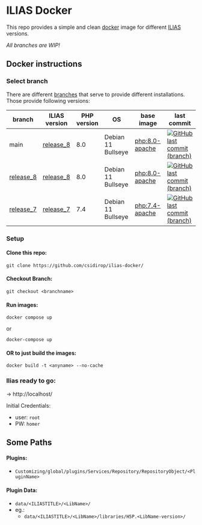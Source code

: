 # ILIAS Docker
This repo provides a simple and clean [docker](https://www.docker.com/) image for different [ILIAS](https://ilias.de) versions.

_All branches are WIP!_

## Docker instructions
### Select branch
There are different [branches](https://github.com/csidirop/ilias-docker/branches) that serve to provide different installations. Those provide following versions:

| **branch** | **ILIAS version** | **PHP version** | **OS** | **base image** | **last commit** |
|---|---|---|---|---|---|
| main | [release_8](https://github.com/ILIAS-eLearning/ILIAS/tree/release_8) | 8.0 | Debian 11 Bullseye | [php:8.0-apache](https://github.com/docker-library/php) | [![GitHub last commit (branch)](https://img.shields.io/github/last-commit/csidirop/ilias-docker/main?label=%20)](https://github.com/csidirop/ilias-docker/main/commits/main)  |
| [release_8](https://github.com/csidirop/ilias-docker/tree/release_8) | [release_8](https://github.com/ILIAS-eLearning/ILIAS/tree/release_8) | 8.0 | Debian 11 Bullseye | [php:8.0-apache](https://github.com/docker-library/php) | [![GitHub last commit (branch)](https://img.shields.io/github/last-commit/csidirop/ilias-docker/release_8?label=%20)](https://github.com/csidirop/ilias-docker/release_8/commits/main) | |
| [release_7](https://github.com/csidirop/ilias-docker/tree/release_7) | [release_7](https://github.com/ILIAS-eLearning/ILIAS/tree/release_7) | 7.4 | Debian 11 Bullseye | [php:7.4-apache](https://github.com/docker-library/php/blob/e4509d18e3cddd03e796dd6fd4fef88070ee5132/7.4/bullseye/apache/Dockerfile) |  [![GitHub last commit (branch)](https://img.shields.io/github/last-commit/csidirop/ilias-docker/release_7?label=%20)](https://github.com/csidirop/ilias-docker/release_7/commits/main) |


<!-- Table created with: https://www.tablesgenerator.com/markdown_tables -->

### Setup
#### Clone this repo:
    git clone https://github.com/csidirop/ilias-docker/

#### Checkout Branch:
    git checkout <branchname>

#### Run images:
    docker compose up

or

    docker-compose up

#### OR to just build the images:
    docker build -t <anyname> --no-cache

### Ilias ready to go:
-> http://localhost/

Initial Credentials:
 - user: `root`
 - PW: `homer`


## Some Paths

#### Plugins:
  - `Customizing/global/plugins/Services/Repository/RepositoryObject/<PluginName>`

#### Plugin Data:
  - `data/<ILIASTITLE>/<LibName>/`
  - eg.:
    - `data/<ILIASTITLE>/<LibName>/libraries/H5P.<LibName-version>/`
